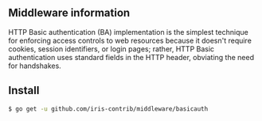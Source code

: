 ## Middleware information

HTTP Basic authentication (BA) implementation is the simplest technique for enforcing access controls to web resources because it doesn't require cookies, session identifiers, or login pages; rather, HTTP Basic authentication uses standard fields in the HTTP header, obviating the need for handshakes.

## Install

```sh
$ go get -u github.com/iris-contrib/middleware/basicauth
```
